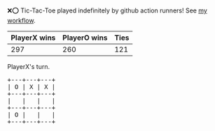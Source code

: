 :x::o: Tic-Tac-Toe played indefinitely by github action runners! See [my workflow](.github/workflows/play.yaml).

|PlayerX wins|PlayerO wins|Ties|
|-|-|-|
|297|260|121|

PlayerX's turn.

<pre>
+---+---+---+
| O | X | X |
+---+---+---+
|   |   |   |
+---+---+---+
| O |   |   |
+---+---+---+
</pre>